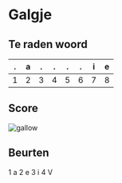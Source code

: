 # Galgje

## Te raden woord

|.|a|.|.|.|.|i|e|
|-|-|-|-|-|-|-|-|
|1|2|3|4|5|6|7|8|

## Score
![gallow](./images/1.png)

## Beurten

1 a
2 e
3 i
4 V